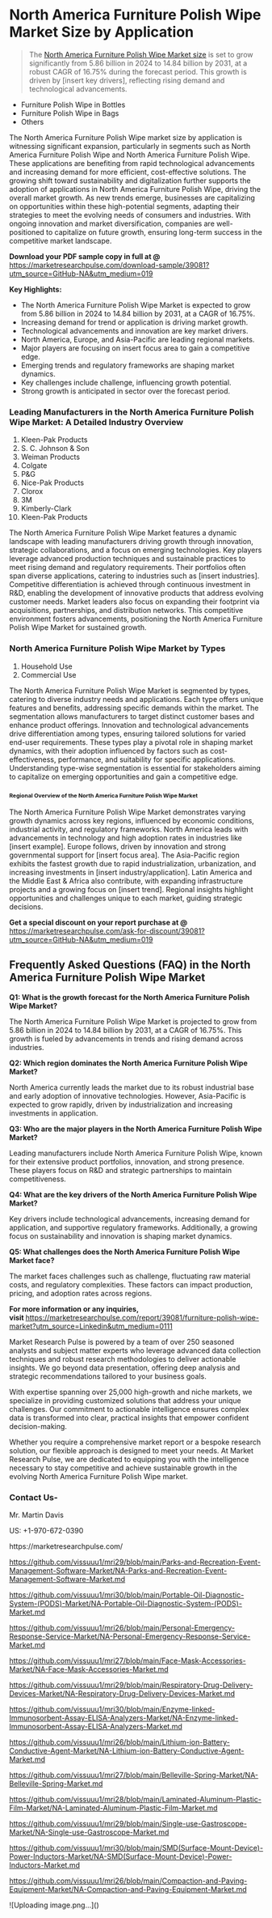 <h1>North America Furniture Polish Wipe Market&nbsp;Size by Application</h1><blockquote><p>The <a href="https://marketresearchpulse.com/download-sample/39081?utm_source=GitHub-NA&amp;utm_medium=019">North America Furniture Polish Wipe Market size</a> is set to grow significantly from 5.86 billion in 2024 to 14.84 billion by 2031, at a robust CAGR of 16.75% during the forecast period. This growth is driven by [insert key drivers], reflecting rising demand and technological advancements.</p></blockquote><ul><li>Furniture Polish Wipe in Bottles<li> Furniture Polish Wipe in Bags<li> Others</li></ul><p>The North America Furniture Polish Wipe market size by application is witnessing significant expansion, particularly in segments such as North America Furniture Polish Wipe and North America Furniture Polish Wipe. These applications are benefiting from rapid technological advancements and increasing demand for more efficient, cost-effective solutions. The growing shift toward sustainability and digitalization further supports the adoption of applications in North America Furniture Polish Wipe, driving the overall market growth. As new trends emerge, businesses are capitalizing on opportunities within these high-potential segments, adapting their strategies to meet the evolving needs of consumers and industries. With ongoing innovation and market diversification, companies are well-positioned to capitalize on future growth, ensuring long-term success in the competitive market landscape.</p><p><strong>Download your PDF sample copy in full at @ </strong><a href="https://marketresearchpulse.com/download-sample/39081?utm_source=GitHub-NA&amp;utm_medium=019">https://marketresearchpulse.com/download-sample/39081?utm_source=GitHub-NA&amp;utm_medium=019</a></p><p><strong>Key Highlights: </strong></p><ul><li>The North America Furniture Polish Wipe Market is expected to grow from 5.86 billion in 2024 to 14.84 billion by 2031, at a CAGR of 16.75%.</li><li>Increasing demand for trend or application is driving market growth.</li><li>Technological advancements and innovation are key market drivers.</li><li>North America, Europe, and Asia-Pacific are leading regional markets.</li><li>Major players are focusing on insert focus area to gain a competitive edge.</li><li>Emerging trends and regulatory frameworks are shaping market dynamics.</li><li>Key challenges include challenge, influencing growth potential.</li><li>Strong growth is anticipated in sector over the forecast period.</li></ul><h3>Leading Manufacturers in the North America Furniture Polish Wipe Market: A Detailed Industry Overview</h3><ol><li>Kleen-Pak Products</li><li>S. C. Johnson & Son</li><li>Weiman Products</li><li>Colgate</li><li>P&G</li><li>Nice-Pak Products</li><li>Clorox</li><li>3M</li><li>Kimberly-Clark</li><li>Kleen-Pak Products</li></ol><div class="flex max-w-full flex-col flex-grow"><div class="min-h-8 text-message flex w-full flex-col items-end gap-2 whitespace-normal break-words [.text-message+&amp;]:mt-5" dir="auto" data-message-author-role="assistant" data-message-id="fd8432e4-4910-450d-b182-61b7bfb0a01f" data-message-model-slug="gpt-4o"><div class="flex w-full flex-col gap-1 empty:hidden first:pt-[3px]"><div class="markdown prose w-full break-words dark:prose-invert light"><p>The North America Furniture Polish Wipe Market features a dynamic landscape with leading manufacturers driving growth through innovation, strategic collaborations, and a focus on emerging technologies. Key players leverage advanced production techniques and sustainable practices to meet rising demand and regulatory requirements. Their portfolios often span diverse applications, catering to industries such as [insert industries]. Competitive differentiation is achieved through continuous investment in R&amp;D, enabling the development of innovative products that address evolving customer needs. Market leaders also focus on expanding their footprint via acquisitions, partnerships, and distribution networks. This competitive environment fosters advancements, positioning the North America Furniture Polish Wipe Market for sustained growth.</p></div></div></div></div><h3>North America Furniture Polish Wipe Market by Types</h3><ol><li>Household Use<li> Commercial Use</li></ol><div class="flex max-w-full flex-col flex-grow"><div class="min-h-8 text-message flex w-full flex-col items-end gap-2 whitespace-normal break-words [.text-message+&amp;]:mt-5" dir="auto" data-message-author-role="assistant" data-message-id="084470be-0bb7-4664-bddf-5156b4f41249" data-message-model-slug="gpt-4o-mini"><div class="flex w-full flex-col gap-1 empty:hidden first:pt-[3px]"><div class="markdown prose w-full break-words dark:prose-invert light"><p>The North America Furniture Polish Wipe Market is segmented by types, catering to diverse industry needs and applications. Each type offers unique features and benefits, addressing specific demands within the market. The segmentation allows manufacturers to target distinct customer bases and enhance product offerings. Innovation and technological advancements drive differentiation among types, ensuring tailored solutions for varied end-user requirements. These types play a pivotal role in shaping market dynamics, with their adoption influenced by factors such as cost-effectiveness, performance, and suitability for specific applications. Understanding type-wise segmentation is essential for stakeholders aiming to capitalize on emerging opportunities and gain a competitive edge.</p></div></div></div></div><h3><span style="font-size: 11px;">Regional Overview of the North America Furniture Polish Wipe Market</span></h3><div class="flex max-w-full flex-col flex-grow"><div class="min-h-8 text-message flex w-full flex-col items-end gap-2 whitespace-normal break-words [.text-message+&amp;]:mt-5" dir="auto" data-message-author-role="assistant" data-message-id="e9038762-ce64-4e30-91c9-9bd413514231" data-message-model-slug="gpt-4o-mini"><div class="flex w-full flex-col gap-1 empty:hidden first:pt-[3px]"><div class="markdown prose w-full break-words dark:prose-invert light"><p>The North America Furniture Polish Wipe Market demonstrates varying growth dynamics across key regions, influenced by economic conditions, industrial activity, and regulatory frameworks. North America leads with advancements in technology and high adoption rates in industries like [insert example]. Europe follows, driven by innovation and strong governmental support for [insert focus area]. The Asia-Pacific region exhibits the fastest growth due to rapid industrialization, urbanization, and increasing investments in [insert industry/application]. Latin America and the Middle East &amp; Africa also contribute, with expanding infrastructure projects and a growing focus on [insert trend]. Regional insights highlight opportunities and challenges unique to each market, guiding strategic decisions.</p></div></div></div></div><p><strong>Get a special discount on your report purchase at @ </strong><a href="https://marketresearchpulse.com/ask-for-discount/39081?utm_source=GitHub-NA&amp;utm_medium=019">https://marketresearchpulse.com/ask-for-discount/39081?utm_source=GitHub-NA&amp;utm_medium=019</a></p><h2>Frequently Asked Questions (FAQ) in the North America Furniture Polish Wipe Market</h2><p><strong>Q1: What is the growth forecast for the North America Furniture Polish Wipe Market?</strong></p><p>The North America Furniture Polish Wipe Market is projected to grow from 5.86 billion in 2024 to 14.84 billion by 2031, at a CAGR of 16.75%. This growth is fueled by advancements in trends and rising demand across industries.</p><p><strong>Q2: Which region dominates the North America Furniture Polish Wipe Market?</strong></p><p>North America currently leads the market due to its robust industrial base and early adoption of innovative technologies. However, Asia-Pacific is expected to grow rapidly, driven by industrialization and increasing investments in application.</p><p><strong>Q3: Who are the major players in the North America Furniture Polish Wipe Market?</strong></p><p>Leading manufacturers include North America Furniture Polish Wipe, known for their extensive product portfolios, innovation, and strong presence. These players focus on R&amp;D and strategic partnerships to maintain competitiveness.</p><p><strong>Q4: What are the key drivers of the North America Furniture Polish Wipe Market?</strong></p><p>Key drivers include technological advancements, increasing demand for application, and supportive regulatory frameworks. Additionally, a growing focus on sustainability and innovation is shaping market dynamics.</p><p><strong>Q5: What challenges does the North America Furniture Polish Wipe Market face?</strong></p><p>The market faces challenges such as challenge, fluctuating raw material costs, and regulatory complexities. These factors can impact production, pricing, and adoption rates across regions.</p><p><strong>For more information or any inquiries, visit&nbsp;</strong><a href="https://marketresearchpulse.com/report/39081/furniture-polish-wipe-market?utm_source=Linkedin&utm_medium=0111">https://marketresearchpulse.com/report/39081/furniture-polish-wipe-market?utm_source=Linkedin&utm_medium=0111</a></p><p>Market Research Pulse is powered by a team of over 250 seasoned analysts and subject matter experts who leverage advanced data collection techniques and robust research methodologies to deliver actionable insights. We go beyond data presentation, offering deep analysis and strategic recommendations tailored to your business goals.</p><p>With expertise spanning over 25,000 high-growth and niche markets, we specialize in providing customized solutions that address your unique challenges. Our commitment to actionable intelligence ensures complex data is transformed into clear, practical insights that empower confident decision-making.</p><p>Whether you require a comprehensive market report or a bespoke research solution, our flexible approach is designed to meet your needs. At Market Research Pulse, we are dedicated to equipping you with the intelligence necessary to stay competitive and achieve sustainable growth in the evolving North America Furniture Polish Wipe market.</p><h3><strong>Contact Us-</strong></h3><p>Mr. Martin Davis</p><p>US: +1-970-672-0390</p><p>https://marketresearchpulse.com/</p><p><a href="https://github.com/vissuuu1/mri29/blob/main/Parks-and-Recreation-Event-Management-Software-Market/NA-Parks-and-Recreation-Event-Management-Software-Market.md">https://github.com/vissuuu1/mri29/blob/main/Parks-and-Recreation-Event-Management-Software-Market/NA-Parks-and-Recreation-Event-Management-Software-Market.md</a></p><p><a href="https://github.com/vissuuu1/mri30/blob/main/Portable-Oil-Diagnostic-System-(PODS)-Market/NA-Portable-Oil-Diagnostic-System-(PODS)-Market.md">https://github.com/vissuuu1/mri30/blob/main/Portable-Oil-Diagnostic-System-(PODS)-Market/NA-Portable-Oil-Diagnostic-System-(PODS)-Market.md</a></p><p><a href="https://github.com/vissuuu1/mri26/blob/main/Personal-Emergency-Response-Service-Market/NA-Personal-Emergency-Response-Service-Market.md">https://github.com/vissuuu1/mri26/blob/main/Personal-Emergency-Response-Service-Market/NA-Personal-Emergency-Response-Service-Market.md</a></p><p><a href="https://github.com/vissuuu1/mri27/blob/main/Face-Mask-Accessories-Market/NA-Face-Mask-Accessories-Market.md">https://github.com/vissuuu1/mri27/blob/main/Face-Mask-Accessories-Market/NA-Face-Mask-Accessories-Market.md</a></p><p><a href="https://github.com/vissuuu1/mri29/blob/main/Respiratory-Drug-Delivery-Devices-Market/NA-Respiratory-Drug-Delivery-Devices-Market.md">https://github.com/vissuuu1/mri29/blob/main/Respiratory-Drug-Delivery-Devices-Market/NA-Respiratory-Drug-Delivery-Devices-Market.md</a></p><p><a href="https://github.com/vissuuu1/mri30/blob/main/Enzyme-linked-Immunosorbent-Assay-ELISA-Analyzers-Market/NA-Enzyme-linked-Immunosorbent-Assay-ELISA-Analyzers-Market.md">https://github.com/vissuuu1/mri30/blob/main/Enzyme-linked-Immunosorbent-Assay-ELISA-Analyzers-Market/NA-Enzyme-linked-Immunosorbent-Assay-ELISA-Analyzers-Market.md</a></p><p><a href="https://github.com/vissuuu1/mri26/blob/main/Lithium-ion-Battery-Conductive-Agent-Market/NA-Lithium-ion-Battery-Conductive-Agent-Market.md">https://github.com/vissuuu1/mri26/blob/main/Lithium-ion-Battery-Conductive-Agent-Market/NA-Lithium-ion-Battery-Conductive-Agent-Market.md</a></p><p><a href="https://github.com/vissuuu1/mri27/blob/main/Belleville-Spring-Market/NA-Belleville-Spring-Market.md">https://github.com/vissuuu1/mri27/blob/main/Belleville-Spring-Market/NA-Belleville-Spring-Market.md</a></p><p><a href="https://github.com/vissuuu1/mri28/blob/main/Laminated-Aluminum-Plastic-Film-Market/NA-Laminated-Aluminum-Plastic-Film-Market.md">https://github.com/vissuuu1/mri28/blob/main/Laminated-Aluminum-Plastic-Film-Market/NA-Laminated-Aluminum-Plastic-Film-Market.md</a></p><p><a href="https://github.com/vissuuu1/mri29/blob/main/Single-use-Gastroscope-Market/NA-Single-use-Gastroscope-Market.md">https://github.com/vissuuu1/mri29/blob/main/Single-use-Gastroscope-Market/NA-Single-use-Gastroscope-Market.md</a></p><p><a href="https://github.com/vissuuu1/mri30/blob/main/SMD(Surface-Mount-Device)-Power-Inductors-Market/NA-SMD(Surface-Mount-Device)-Power-Inductors-Market.md">https://github.com/vissuuu1/mri30/blob/main/SMD(Surface-Mount-Device)-Power-Inductors-Market/NA-SMD(Surface-Mount-Device)-Power-Inductors-Market.md</a></p><p><a href="https://github.com/vissuuu1/mri26/blob/main/Compaction-and-Paving-Equipment-Market/NA-Compaction-and-Paving-Equipment-Market.md">https://github.com/vissuuu1/mri26/blob/main/Compaction-and-Paving-Equipment-Market/NA-Compaction-and-Paving-Equipment-Market.md</a></p>
![Uploading image.png…]()
